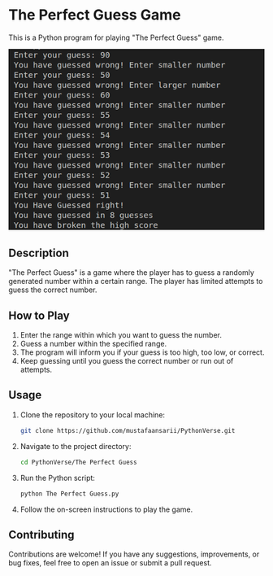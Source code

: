 # The Perfect Guess Game

This is a Python program for playing "The Perfect Guess" game.

![The Perfect Guess Game](/The%20Perfect%20Guess/assets/guesse.png)

## Description

"The Perfect Guess" is a game where the player has to guess a randomly generated number within a certain range. The player has limited attempts to guess the correct number.

## How to Play

1. Enter the range within which you want to guess the number.
2. Guess a number within the specified range.
3. The program will inform you if your guess is too high, too low, or correct.
4. Keep guessing until you guess the correct number or run out of attempts.

## Usage

1. Clone the repository to your local machine:
    ```bash
    git clone https://github.com/mustafaansarii/PythonVerse.git
    ```

2. Navigate to the project directory:
    ```bash
    cd PythonVerse/The Perfect Guess
    ```

3. Run the Python script:
    ```bash
    python The Perfect Guess.py
    ```

4. Follow the on-screen instructions to play the game.

## Contributing

Contributions are welcome! If you have any suggestions, improvements, or bug fixes, feel free to open an issue or submit a pull request.

